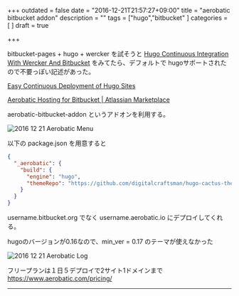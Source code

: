 +++
outdated = false
date = "2016-12-21T21:57:27+09:00"
title = "aerobatic bitbucket addon"
description = ""
tags = ["hugo","bitbucket"
]
categories = [
]
draft = true

+++



bitbucket-pages + hugo + wercker を試そうと [Hugo Continuous Integration With Wercker And Bitbucket](https://www.aerobatic.com/blog/hugo-continuous-integration-with-wercker-aerobatic-and-bitbucket) をみてたら、デフォルトで hugoサポートされたので不要っぽい記述があった。

[Easy Continuous Deployment of Hugo Sites](https://www.aerobatic.com/blog/easy-hugo-continuous-deployment)

[Aerobatic Hosting for Bitbucket \| Atlassian Marketplace](https://marketplace.atlassian.com/plugins/aerobatic-bitbucket-addon/cloud/overview)


aerobatic-bitbucket-addon というアドオンを利用する。

![2016 12 21 Aerobatic Menu](/images/2016-12-21-aerobatic-menu.png)

以下の package.json を用意すると

```json
{
  "_aerobatic": {
    "build": {
      "engine": "hugo",
      "themeRepo": "https://github.com/digitalcraftsman/hugo-cactus-theme"
    }
  }
}
```

username.bitbucket.org でなく username.aerobatic.io にデプロイしてくれる。


hugoのバージョンが0.16なので、min_ver = 0.17 のテーマが使えなかった

![2016 12 21 Aerobatic Log](/images/2016-12-21-aerobatic-log.png)

フリープランは１日５デプロイで2サイト1ドメインまで https://www.aerobatic.com/pricing/

---

